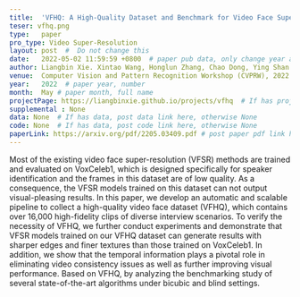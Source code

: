 ```yaml
---
title:  'VFHQ: A High-Quality Dataset and Benchmark for Video Face Super-Resolution'  #  Paper title, covered by ''
teser: vfhq.png
type:   paper
pro_type: Video Super-Resolution
layout: post  #  Do not change this
date:   2022-05-02 11:59:59 +0800  # paper pub data, only change year and month according to this format
author: Liangbin Xie. Xintao Wang, Honglun Zhang, Chao Dong, Ying Shan # authors information
venue:  Computer Vision and Pattern Recognition Workshop (CVPRW), 2022 #Where it be, ICCV and CVPR remove IEEE Conference on,
year:   2022  # paper year, number
month:  May # paper month, full name
projectPage: https://liangbinxie.github.io/projects/vfhq  # If has project page, link here, otherwise None
supplemental : None
data: None  # If has data, post data link here, otherwise None
code: None  # If has data, post code link here, otherwise None
paperLink: https://arxiv.org/pdf/2205.03409.pdf # post paper pdf link here
---
```


Most of the existing video face super-resolution (VFSR) methods are trained and evaluated on VoxCeleb1, which is designed specifically for speaker identification and the frames in this dataset are of low quality. As a consequence, the VFSR models trained on this dataset can not output visual-pleasing results. In this paper, we develop an automatic and scalable pipeline to collect a high-quality video face dataset (VFHQ), which contains over 16,000 high-fidelity clips of diverse interview scenarios. To verify the necessity of VFHQ, we further conduct experiments and demonstrate that VFSR models trained on our VFHQ dataset can generate results with sharper edges and finer textures than those trained on VoxCeleb1. In addition, we show that the temporal information plays a pivotal role in eliminating video consistency issues as well as further improving visual performance. Based on VFHQ, by analyzing the benchmarking study of several state-of-the-art algorithms under bicubic and blind settings.